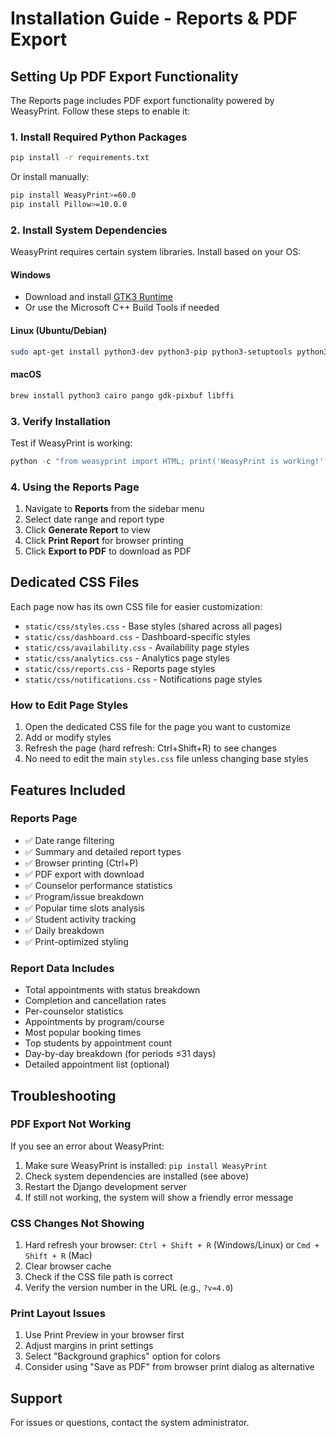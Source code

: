 # Installation Guide - Reports & PDF Export

## Setting Up PDF Export Functionality

The Reports page includes PDF export functionality powered by WeasyPrint. Follow these steps to enable it:

### 1. Install Required Python Packages

```bash
pip install -r requirements.txt
```

Or install manually:

```bash
pip install WeasyPrint>=60.0
pip install Pillow>=10.0.0
```

### 2. Install System Dependencies

WeasyPrint requires certain system libraries. Install based on your OS:

#### Windows
- Download and install [GTK3 Runtime](https://github.com/tschoonj/GTK-for-Windows-Runtime-Environment-Installer/releases)
- Or use the Microsoft C++ Build Tools if needed

#### Linux (Ubuntu/Debian)
```bash
sudo apt-get install python3-dev python3-pip python3-setuptools python3-wheel python3-cffi libcairo2 libpango-1.0-0 libpangocairo-1.0-0 libgdk-pixbuf2.0-0 libffi-dev shared-mime-info
```

#### macOS
```bash
brew install python3 cairo pango gdk-pixbuf libffi
```

### 3. Verify Installation

Test if WeasyPrint is working:

```python
python -c "from weasyprint import HTML; print('WeasyPrint is working!')"
```

### 4. Using the Reports Page

1. Navigate to **Reports** from the sidebar menu
2. Select date range and report type
3. Click **Generate Report** to view
4. Click **Print Report** for browser printing
5. Click **Export to PDF** to download as PDF

## Dedicated CSS Files

Each page now has its own CSS file for easier customization:

- `static/css/styles.css` - Base styles (shared across all pages)
- `static/css/dashboard.css` - Dashboard-specific styles
- `static/css/availability.css` - Availability page styles
- `static/css/analytics.css` - Analytics page styles
- `static/css/reports.css` - Reports page styles
- `static/css/notifications.css` - Notifications page styles

### How to Edit Page Styles

1. Open the dedicated CSS file for the page you want to customize
2. Add or modify styles
3. Refresh the page (hard refresh: Ctrl+Shift+R) to see changes
4. No need to edit the main `styles.css` file unless changing base styles

## Features Included

### Reports Page
- ✅ Date range filtering
- ✅ Summary and detailed report types
- ✅ Browser printing (Ctrl+P)
- ✅ PDF export with download
- ✅ Counselor performance statistics
- ✅ Program/issue breakdown
- ✅ Popular time slots analysis
- ✅ Student activity tracking
- ✅ Daily breakdown
- ✅ Print-optimized styling

### Report Data Includes
- Total appointments with status breakdown
- Completion and cancellation rates
- Per-counselor statistics
- Appointments by program/course
- Most popular booking times
- Top students by appointment count
- Day-by-day breakdown (for periods ≤31 days)
- Detailed appointment list (optional)

## Troubleshooting

### PDF Export Not Working
If you see an error about WeasyPrint:

1. Make sure WeasyPrint is installed: `pip install WeasyPrint`
2. Check system dependencies are installed (see above)
3. Restart the Django development server
4. If still not working, the system will show a friendly error message

### CSS Changes Not Showing
1. Hard refresh your browser: `Ctrl + Shift + R` (Windows/Linux) or `Cmd + Shift + R` (Mac)
2. Clear browser cache
3. Check if the CSS file path is correct
4. Verify the version number in the URL (e.g., `?v=4.0`)

### Print Layout Issues
1. Use Print Preview in your browser first
2. Adjust margins in print settings
3. Select "Background graphics" option for colors
4. Consider using "Save as PDF" from browser print dialog as alternative

## Support
For issues or questions, contact the system administrator.

